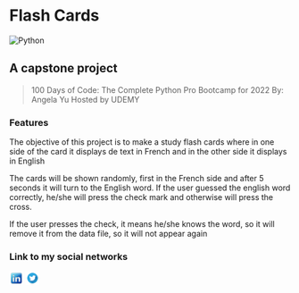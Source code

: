 # Flash Cards

![Python](https://img.shields.io/badge/python-3670A0?style=for-the-badge&logo=python&logoColor=ffdd54)

## A capstone project
> 100 Days of Code: The Complete Python Pro Bootcamp for 2022
> By: Angela Yu
> Hosted by UDEMY

### Features
The objective of this project is to make a study flash cards where
in one side of the card it displays de text in French and in the other
side it displays in English

The cards will be shown randomly, first in the French side and after 
5 seconds it will turn to the English word.  If the user guessed the 
english word correctly, he/she will press the check mark and otherwise 
will press the cross.

If the user presses the check, it means he/she knows the word, so it will
remove it from the data file, so it will not appear again

### Link to my social networks

[<img src="./documentation_images/linkedin-logo-png-1850.png" alt="LinkedIn" width="25" />](https://www.linkedin.com/in/andres-court-benitez-11ab6613b)
[<img src="./documentation_images/logo-twitter-png-5859.png" alt="Twitter" width="25" />](https://twitter.com/alcb1310)
